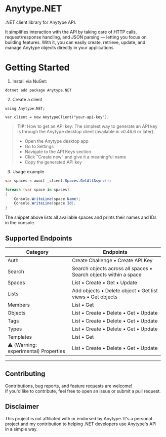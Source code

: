 # Anytype.NET
.NET client library for Anytype API.

It simplifies interaction with the API by taking care of HTTP calls, request/response handling, and JSON parsing — letting you focus on building features.
With it, you can easily create, retrieve, update, and manage Anytype objects directly in your applications.

# Getting Started

1. Install via NuGet:
```
dotnet add package Anytype.NET
```
2. Create a client
```
using Anytype.NET;

var client = new AnytypeClient("your-api-key");
```
> **TIP:** How to get an API key: 
>The simplest way to generate an API key is through the Anytype desktop client (available in v0.46.6 or later):
>- Open the Anytype desktop app
>- Go to Settings
>- Navigate to the API Keys section
>- Click "Create new" and give it a meaningful name
>- Copy the generated API key

3. Usage example
```csharp
var spaces = await _client.Spaces.GetAllAsync();

foreach (var space in spaces)
{
	Console.WriteLine(space.Name);
	Console.WriteLine(space.Id);
}
```
The snippet above lists all available spaces and prints their names and IDs in the console.


## Supported Endpoints

| Category     | Endpoints |
|--------------|-----------|
| Auth       | Create Challenge • Create API Key |
| Search       | Search objects across all spaces • Search objects within a space |
| Spaces       | List • Create • Get • Update |
| Lists        | Add objects • Delete object • Get list views • Get objects |
| Members      | List • Get |
| Objects      | List • Create • Delete • Get • Update |
| Tags         | List • Create • Delete • Get • Update |
| Types        | List • Create • Delete • Get • Update |
| Templates    | List • Get |
| ⚠️ (Warning: experimental) Properties | List • Create • Delete • Get • Update |

---

## Contributing

Contributions, bug reports, and feature requests are welcome!  
If you'd like to contribute, feel free to open an issue or submit a pull request.

## Disclaimer

This project is not affiliated with or endorsed by Anytype. 
It's a personal project and my contribution to helping .NET developers use Anytype's API in a simple way.